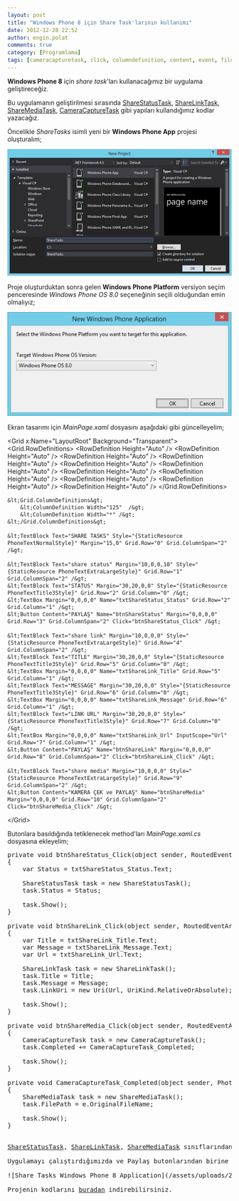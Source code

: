 ```yaml
---
layout: post
title: "Windows Phone 8 için Share Task'larının kullanımı"
date: 2012-12-20 22:52
author: engin.polat
comments: true
category: [Programlama]
tags: [cameracapturetask, click, columndefinition, content, event, filepath, grid, inputscope, phonetextextralargestyle, private, relativeorabsolute, routedeventargs, rowdefinition, sharelinktask, sharemediatask, sharestatustask, staticresource, textblock, textbox, uri, urikind, void, windows phone, wp8]
---
```

**Windows Phone 8** için *share task*'ları kullanacağımız bir uygulama geliştireceğiz.

Bu uygulamanın geliştirilmesi sırasında <a href="http://msdn.microsoft.com/library/windowsphone/develop/microsoft.phone.tasks.sharestatustask" title="ShareStatusTask Class" target="_blank" rel="noopener">ShareStatusTask</a>, <a href="http://msdn.microsoft.com/library/windowsphone/develop/microsoft.phone.tasks.sharelinktask" title="ShareLinkTask Class" target="_blank" rel="noopener">ShareLinkTask</a>, <a href="http://msdn.microsoft.com/library/windowsphone/develop/microsoft.phone.tasks.sharemediatask" title="ShareMediaTask Class" target="_blank" rel="noopener">ShareMediaTask</a>, <a href="http://msdn.microsoft.com/library/windowsphone/develop/microsoft.phone.tasks.cameracapturetask" title="CameraCaptureTask Class" target="_blank" rel="noopener">CameraCaptureTask</a> gibi yapıları kullandığımız kodlar yazacağız.

Öncelikle *ShareTasks* isimli yeni bir **Windows Phone App** projesi oluşturalım;

![Share Tasks Windows Phone Application Project](/assets/uploads/2012/12/ShareTasks1.png)

Proje oluşturduktan sonra gelen **Windows Phone Platform** versiyon seçim penceresinde *Windows Phone OS 8.0* seçeneğinin seçili olduğundan emin olmalıyız;

![Windows Phone 8.0 SDK](/assets/uploads/2012/12/ShareTasks2.png)

Ekran tasarımı için *MainPage.xaml* dosyasını aşağıdaki gibi güncelleyelim;



&lt;Grid x:Name="LayoutRoot" Background="Transparent"&gt;
    &lt;Grid.RowDefinitions&gt;
        &lt;RowDefinition Height="Auto" /&gt;
        &lt;RowDefinition Height="Auto" /&gt;
        &lt;RowDefinition Height="Auto" /&gt;
        &lt;RowDefinition Height="Auto" /&gt;
        &lt;RowDefinition Height="Auto" /&gt;
        &lt;RowDefinition Height="Auto" /&gt;
        &lt;RowDefinition Height="Auto" /&gt;
        &lt;RowDefinition Height="Auto" /&gt;
        &lt;RowDefinition Height="Auto" /&gt;
        &lt;RowDefinition Height="Auto" /&gt;
        &lt;RowDefinition Height="Auto" /&gt;
    &lt;/Grid.RowDefinitions&gt;

    &lt;Grid.ColumnDefinitions&gt;
        &lt;ColumnDefinition Width="125"  /&gt;
        &lt;ColumnDefinition Width="*" /&gt;
    &lt;/Grid.ColumnDefinitions&gt;

    &lt;TextBlock Text="SHARE TASKS" Style="{StaticResource PhoneTextNormalStyle}" Margin="15,0" Grid.Row="0" Grid.ColumnSpan="2" /&gt;

    &lt;TextBlock Text="share status" Margin="10,0,0,10" Style="{StaticResource PhoneTextExtraLargeStyle}" Grid.Row="1" Grid.ColumnSpan="2" /&gt;
    &lt;TextBlock Text="STATUS" Margin="30,20,0,0" Style="{StaticResource PhoneTextTitle3Style}" Grid.Row="2" Grid.Column="0" /&gt;
    &lt;TextBox Margin="0,0,0,0" Name="txtShareStatus_Status" Grid.Row="2" Grid.Column="1" /&gt;
    &lt;Button Content="PAYLAŞ" Name="btnShareStatus" Margin="0,0,0,0" Grid.Row="3" Grid.ColumnSpan="2" Click="btnShareStatus_Click" /&gt;

    &lt;TextBlock Text="share link" Margin="10,0,0,0" Style="{StaticResource PhoneTextExtraLargeStyle}" Grid.Row="4" Grid.ColumnSpan="2" /&gt;
    &lt;TextBlock Text="TITLE" Margin="30,20,0,0" Style="{StaticResource PhoneTextTitle3Style}" Grid.Row="5" Grid.Column="0" /&gt;
    &lt;TextBox Margin="0,0,0,0" Name="txtShareLink_Title" Grid.Row="5" Grid.Column="1" /&gt;
    &lt;TextBlock Text="MESSAGE" Margin="30,20,0,0" Style="{StaticResource PhoneTextTitle3Style}" Grid.Row="6" Grid.Column="0" /&gt;
    &lt;TextBox Margin="0,0,0,0" Name="txtShareLink_Message" Grid.Row="6" Grid.Column="1" /&gt;
    &lt;TextBlock Text="LINK URL" Margin="30,20,0,0" Style="{StaticResource PhoneTextTitle3Style}" Grid.Row="7" Grid.Column="0" /&gt;
    &lt;TextBox Margin="0,0,0,0" Name="txtShareLink_Url" InputScope="Url" Grid.Row="7" Grid.Column="1" /&gt;
    &lt;Button Content="PAYLAŞ" Name="btnShareLink" Margin="0,0,0,0" Grid.Row="8" Grid.ColumnSpan="2" Click="btnShareLink_Click" /&gt;

    &lt;TextBlock Text="share media" Margin="10,0,0,0" Style="{StaticResource PhoneTextExtraLargeStyle}" Grid.Row="9" Grid.ColumnSpan="2" /&gt;
    &lt;Button Content="KAMERA ÇEK ve PAYLAŞ" Name="btnShareMedia" Margin="0,0,0,0" Grid.Row="10" Grid.ColumnSpan="2" Click="btnShareMedia_Click" /&gt;
&lt;/Grid&gt;</pre>

Butonlara basıldığında tetiklenecek method'ları *MainPage.xaml.cs* dosyasına ekleyelim;

<pre class="brush:csharp">private void btnShareStatus_Click(object sender, RoutedEventArgs e)
{
    var Status = txtShareStatus_Status.Text;

    ShareStatusTask task = new ShareStatusTask();
    task.Status = Status;

    task.Show();
}

private void btnShareLink_Click(object sender, RoutedEventArgs e)
{
    var Title = txtShareLink_Title.Text;
    var Message = txtShareLink_Message.Text;
    var Url = txtShareLink_Url.Text;

    ShareLinkTask task = new ShareLinkTask();
    task.Title = Title;
    task.Message = Message;
    task.LinkUri = new Uri(Url, UriKind.RelativeOrAbsolute);

    task.Show();
}

private void btnShareMedia_Click(object sender, RoutedEventArgs e)
{
    CameraCaptureTask task = new CameraCaptureTask();
    task.Completed += CameraCaptureTask_Completed;

    task.Show();
}

private void CameraCaptureTask_Completed(object sender, PhotoResult e)
{
    ShareMediaTask task = new ShareMediaTask();
    task.FilePath = e.OriginalFileName;

    task.Show();
}


<a href="http://msdn.microsoft.com/library/windowsphone/develop/microsoft.phone.tasks.sharestatustask" title="ShareStatusTask Class" target="_blank" rel="noopener">ShareStatusTask</a>, <a href="http://msdn.microsoft.com/library/windowsphone/develop/microsoft.phone.tasks.sharelinktask" title="ShareLinkTask Class" target="_blank" rel="noopener">ShareLinkTask</a>, <a href="http://msdn.microsoft.com/library/windowsphone/develop/microsoft.phone.tasks.sharemediatask" title="ShareMediaTask Class" target="_blank" rel="noopener">ShareMediaTask</a> sınıflarından yeni bir örnek oluşturulup, <a href="http://msdn.microsoft.com/library/windowsphone/develop/microsoft.phone.tasks.sharetaskbase.show" title="ShareTaskBase Class Show Method" target="_blank" rel="noopener">Show()</a> method'u çağırıldığı zaman, telefonuna bağlı hesaplardan oluşan *bir liste* ekrana gelir ve *seçilen hesap* üzerinden *paylaşım gerçekleştirilir*.

Uygulamayı çalıştırdığımızda ve Paylaş butonlarından birine bastığınızda aşağıdaki aşağıdaki ekran görüntülerini görüyor olmamız lazım;

![Share Tasks Windows Phone 8 Application](/assets/uploads/2012/12/ShareTasks3.png) ![Share Tasks Windows Phone 8 Application](/assets/uploads/2012/12/ShareTasks4.png)

Projenin kodlarını <a href="/assets/uploads/2012/12/ShareTasks.rar" title="Share Status Windows Phone 8 Application Source Code" target="_blank" rel="noopener">buradan</a> indirebilirsiniz.

